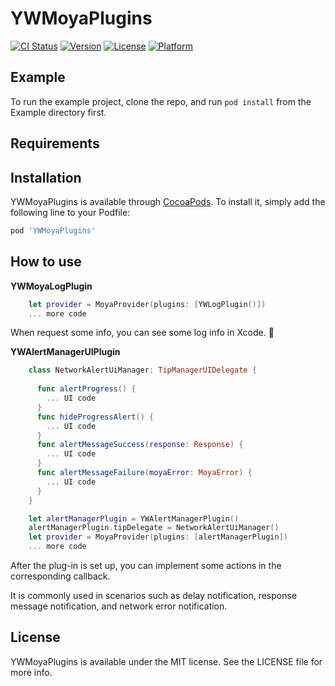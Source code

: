 # YWMoyaPlugins

[![CI Status](https://img.shields.io/travis/dyang@micmd.com/YWMoyaPlugins.svg?style=flat)](https://travis-ci.org/dyang@micmd.com/YWMoyaPlugins)
[![Version](https://img.shields.io/cocoapods/v/YWMoyaPlugins.svg?style=flat)](https://cocoapods.org/pods/YWMoyaPlugins)
[![License](https://img.shields.io/cocoapods/l/YWMoyaPlugins.svg?style=flat)](https://cocoapods.org/pods/YWMoyaPlugins)
[![Platform](https://img.shields.io/cocoapods/p/YWMoyaPlugins.svg?style=flat)](https://cocoapods.org/pods/YWMoyaPlugins)

## Example

To run the example project, clone the repo, and run `pod install` from the Example directory first.

## Requirements

## Installation

YWMoyaPlugins is available through [CocoaPods](https://cocoapods.org). To install
it, simply add the following line to your Podfile:

```ruby
pod 'YWMoyaPlugins'
```

## How to use

**YWMoyaLogPlugin**

```swift
    let provider = MoyaProvider(plugins: [YWLogPlugin()])
    ... more code
```
When request some info, you can see some log info in Xcode. 🎉

**YWAlertManagerUIPlugin**

```swift
    class NetworkAlertUiManager: TipManagerUIDelegate {
      
      func alertProgress() {
        ... UI code
      }
      func hideProgressAlert() {
        ... UI code
      }
      func alertMessageSuccess(response: Response) {
        ... UI code
      }
      func alertMessageFailure(moyaError: MoyaError) {
        ... UI code
      }
    }

    let alertManagerPlugin = YWAlertManagerPlugin()
    alertManagerPlugin.tipDelegate = NetworkAlertUiManager()
    let provider = MoyaProvider(plugins: [alertManagerPlugin])
    ... more code
```

After the plug-in is set up, you can implement some actions in the corresponding callback.

 It is commonly used in scenarios such as delay notification, response message notification, and network error notification.

## License

YWMoyaPlugins is available under the MIT license. See the LICENSE file for more info.
